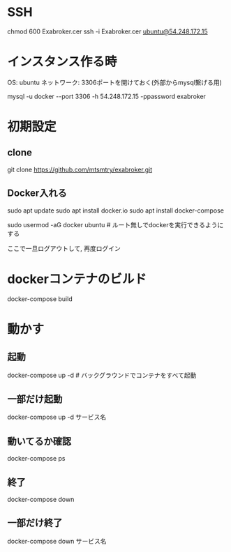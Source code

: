 # SSH
chmod 600 Exabroker.cer
ssh -i Exabroker.cer ubuntu@54.248.172.15

# インスタンス作る時
OS: ubuntu
ネットワーク: 3306ポートを開けておく(外部からmysql繋げる用)

mysql -u docker --port 3306 -h 54.248.172.15 -ppassword exabroker

# 初期設定
## clone
git clone https://github.com/mtsmtry/exabroker.git

## Docker入れる
sudo apt update
sudo apt install docker.io
sudo apt install docker-compose

sudo usermod -aG docker ubuntu # ルート無しでdockerを実行できるようにする

ここで一旦ログアウトして, 再度ログイン

# dockerコンテナのビルド
docker-compose build

# 動かす
## 起動
docker-compose up -d # バックグラウンドでコンテナをすべて起動

## 一部だけ起動
docker-compose up -d サービス名

## 動いてるか確認
docker-compose ps

## 終了
docker-compose down

## 一部だけ終了
docker-compose down サービス名